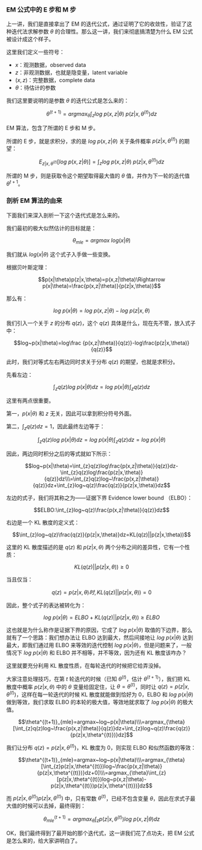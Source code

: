 ### EM 公式中的 E 步和 M 步

上一讲，我们是直接拿出了 EM 的迭代公式，通过证明了它的收敛性，验证了这种迭代法求解参数 $\theta$ 的合理性。那么这一讲，我们来彻底搞清楚为什么
EM 公式被设计成这个样子。

这里我们定义一些符号：

  * $x$：观测数据，observed data
  * $z$：非观测数据，也就是隐变量，latent variable
  * $(x,z)$：完整数据，complete data
  * $\theta$：待估计的参数

我们这里要说明的是参数 $\theta$ 的迭代公式是怎么来的：

$$\theta^{(t+1)}=argmax_{\theta}\int_{z}log~p(x,z|\theta)~p(z|x,\theta^{(t)})dz$$

EM 算法，包含了所谓的 E 步和 M 步。

所谓的 E 步，就是求积分，求的是 $log~p(x,z|\theta)$ 关于条件概率 $p(z|x,\theta^{(t)})$ 的期望：

$$E_{z|x,\theta^{(t)}}[log~p(x,z|\theta)]=\int_{z}log~p(x,z|\theta)~p(z|x,\theta^{(t)})dz$$

所谓的 M 步，则是获取令这个期望取得最大值的 $\theta$ 值，并作为下一轮的迭代值 $\theta^{t+1}$。

### 剖析 EM 算法的由来

下面我们来深入剖析一下这个迭代式是怎么来的。

我们最初的极大似然估计的目标就是：

$$\theta_{mle}=argmax~log(x|\theta)$$

我们就从 $log(x|\theta)$ 这个式子入手做一些变换。

根据贝叶斯定理：

$$p(x|\theta)p(z|x,\theta)=p(x,z|\theta)\Rightarrow
p(x|\theta)=\frac{p(x,z|\theta)}{p(z|x,\theta)}$$

那么有：

$$log~p(x|\theta)=log~p(x,z|\theta)-log~p(z|x,\theta)$$

我们引入一个关于 $z$ 的分布 $q(z)$，这个 $q(z)$ 具体是什么，现在先不管，放入式子中：

$$log~p(x|\theta)=log\frac
{p(x,z|\theta)}{q(z)}-log\frac{p(z|x,\theta)}{q(z)}$$

此时，我们对等式左右两边同时求关于分布 $q(z)$ 的期望，也就是求积分。

先看左边：

$$\int_{z}q(z)log~p(x|\theta)dz=log~p(x|\theta)\int_{z}q(z)dz$$

这里有两点很重要。

第一，$p(x|\theta)$ 和 $z$ 无关，因此可以拿到积分符号外面。

第二，$\int_{z}q(z)dz=1$，因此最终左边等于：

$$\int_{z}q(z)log~p(x|\theta)dz=log~p(x|\theta)\int_{z}q(z)dz=log~p(x|\theta)$$

因此，两边同时积分之后的等式就如下所示：

$$log~p(x|\theta)=\int_{z}q(z)log\frac{p(x,z|\theta)}{q(z)}dz-\int_{z}q(z)log\frac{p(z|x,\theta)}{q(z)}dz\\\=\int_{z}q(z)log~\frac{p(x,z|\theta)}{q(z)}dz+\int_{z}log~q(z)\frac{q(z)}{p(z|x,\theta)}dz$$

左边的式子，我们将其称之为——证据下界 Evidence lower bound （ELBO）：

$$ELBO:\int_{z}log~q(z)\frac{p(x,z|\theta)}{q(z)}dz$$

右边是一个 KL 散度的定义式：

$$\int_{z}log~q(z)\frac{q(z)}{p(z|x,\theta)}dz=KL(q(z)||p(z|x,\theta))$$

这里的 KL 散度描述的是 $q(z)$ 和 $p(z|x,\theta)$ 两个分布之间的差异性，它有一个性质：

$$KL(q(z)||p(z|x,\theta))\ge 0$$

当且仅当：

$$q(z)=p(z|x,\theta)时,KL(q(z)||p(z|x,\theta))=0$$

因此，整个式子的表达被转化为：

$$log~p(x|\theta)=ELBO+KL(q(z)||p(z|x,\theta))\ge ELBO$$

这也就是为什么称作是证据下界的原因，它成了 $log~p(x|\theta)$ 取值的下边界，那么就有了一个思路：我们想办法让 ELBO
达到最大，然后间接地让 $log~p(x|\theta)$ 达到最大，即我们通过用 ELBO 来等效的迭代控制
$log~p(x|\theta)$，但是问题来了，一般情况下 $log~p(x|\theta)$ 和 ELBO 并不相等，并不等效，因为还有 KL
散度该咋办？

这里就要充分利用 KL 散度性质，在每轮迭代的时候把它给弄没掉。

大家注意处理技巧，在第 $t$ 轮迭代的时候（已知 $\theta^{(t)}$，估计 $\theta^{(t+1)}$），我们把 KL 散度中概率
$p(z|x,\theta)$ 中的 $\theta$ 变量给固定住，让 $\theta=\theta^{(t)}$，同时让
$q(z)=p(z|x,\theta^{(t)})$，这样在每一轮迭代的时候 KL 散度就能做到恰好为 0，ELBO 和 $log~p(x|\theta)$
做到等效，我们求取 ELBO 的本轮的极大值，等效地就求取了 $log~p(x|\theta)$ 的极大值。

$$\theta^{(t+1)}_{mle}=argmax~log~p(x|\theta)\\\=argmax_{\theta}[\int_{z}q(z)log~\frac{p(x,z|\theta)}{q(z)}dz+\int_{z}log~q(z)\frac{q(z)}{p(z|x,\theta^{(t)})}dz]$$

我们让分布 $q(z)=p(z|x,\theta^{(t)})$，KL 散度为 0，则实现 ELBO 和似然函数的等效：

$$\theta^{(t+1)}_{mle}=argmax~log~p(x|\theta)\\\=argmax_{\theta}[\int_{z}p(z|x,\theta^{(t)})log~\frac{p(x,z|\theta)}{p(z|x,\theta^{(t)})}dz+0]\\\=argmax_{\theta}\int_{z}[p(z|x,\theta^{(t)})log~p(x,z|\theta)-p(z|x,\theta^{(t)})p(z|x,\theta^{(t)})]dz$$

而 $p(z|x,\theta^{(t)})p(z|x,\theta^{(t)})$ 中，只有常数 $\theta^{(t)}$，已经不包含变量
$\theta$，因此在求式子最大值的时候可以去掉，最终得到：

$$\theta^{(t+1)}_{mle}=argmax_{\theta}\int_{z}p(z|x,\theta^{(t)})log~p(x,z|\theta)dz$$

OK，我们最终得到了最开始的那个迭代式，这一讲我们花了点功夫，把 EM 公式是怎么来的，给大家讲明白了。

